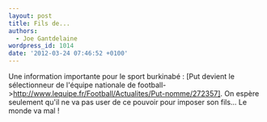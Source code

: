 ```yaml
---
layout: post
title: Fils de...
authors:
  - Joe Gantdelaine
wordpress_id: 1014
date: '2012-03-24 07:46:52 +0100'
---
```

Une information importante pour le sport burkinabé : [Put devient le sélectionneur de l'équipe nationale de football->http://www.lequipe.fr/Football/Actualites/Put-nomme/272357]. On espère seulement qu'il ne va pas user de ce pouvoir pour imposer son fils... Le monde va mal !
